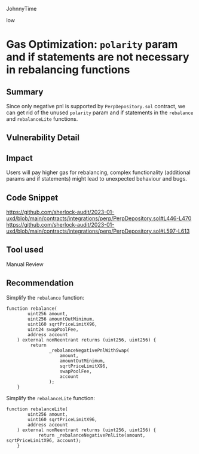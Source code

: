 JohnnyTime

low

# Gas Optimization: `polarity` param and if statements are not necessary in rebalancing functions

## Summary
Since only negative pnl is supported by `PerpDepository.sol` contract, we can get rid of the unused `polarity` param and if statements in the `rebalance` and `rebalanceLite` functions. 

## Vulnerability Detail

## Impact
Users will pay higher gas for rebalancing, complex functionality (additional params and if statements) might lead to unexpected behaviour and bugs.

## Code Snippet
https://github.com/sherlock-audit/2023-01-uxd/blob/main/contracts/integrations/perp/PerpDepository.sol#L446-L470
https://github.com/sherlock-audit/2023-01-uxd/blob/main/contracts/integrations/perp/PerpDepository.sol#L597-L613

## Tool used
Manual Review

## Recommendation
Simplify the `rebalance` function:
```solidity
function rebalance(
        uint256 amount,
        uint256 amountOutMinimum,
        uint160 sqrtPriceLimitX96,
        uint24 swapPoolFee,
        address account
    ) external nonReentrant returns (uint256, uint256) {
         return
                _rebalanceNegativePnlWithSwap(
                    amount,
                    amountOutMinimum,
                    sqrtPriceLimitX96,
                    swapPoolFee,
                    account
                );
    }
```
Simplify the `rebalanceLite` function:
```solidity
function rebalanceLite(
        uint256 amount,
        uint160 sqrtPriceLimitX96,
        address account
    ) external nonReentrant returns (uint256, uint256) {
            return _rebalanceNegativePnlLite(amount, sqrtPriceLimitX96, account);
    }
```